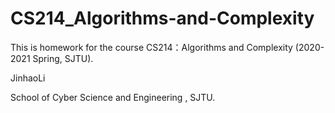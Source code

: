 # CS214_Algorithms-and-Complexity
This is homework for the course CS214：Algorithms and Complexity (2020-2021 Spring, SJTU).



JinhaoLi

School of Cyber Science and Engineering , SJTU.

